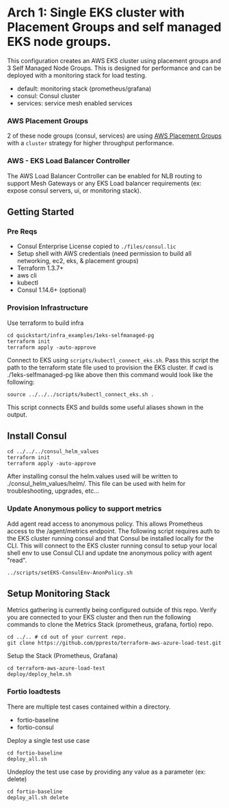 # Arch 1: Single EKS cluster with Placement Groups and self managed EKS node groups.
This configuration creates an AWS EKS cluster using placement groups and 3 Self Managed Node Groups. This is designed for performance and can be deployed with a monitoring stack for load testing.
- default:  monitoring stack (prometheus/grafana)
- consul:   Consul cluster
- services: service mesh enabled services

### AWS Placement Groups
2 of these node groups (consul, services) are using [AWS Placement Groups](https://docs.aws.amazon.com/AWSEC2/latest/UserGuide/placement-groups.html) with a `cluster` strategy for higher throughput performance.

### AWS - EKS Load Balancer Controller
The AWS Load Balancer Controller can be enabled for NLB routing to support Mesh Gateways or any EKS Load balancer requirements (ex: expose consul servers, ui, or monitoring stack).

## Getting Started

### Pre Reqs
- Consul Enterprise License copied to `./files/consul.lic`
- Setup shell with AWS credentials (need permission to build all networking, ec2, eks, & placement groups)
- Terraform 1.3.7+
- aws cli
- kubectl
- Consul 1.14.6+  (optional)

### Provision Infrastructure
Use terraform to build infra
```
cd quickstart/infra_examples/1eks-selfmanaged-pg
terraform init
terraform apply -auto-approve
```

Connect to EKS using `scripts/kubectl_connect_eks.sh`.  Pass this script the path to the terraform state file used to provision the EKS cluster.  If cwd is ./1eks-selfmanaged-pg like above then this command would look like the following:
```
source ../../../scripts/kubectl_connect_eks.sh .
```
This script connects EKS and builds some useful aliases shown in the output.

## Install Consul
```
cd ../../../consul_helm_values
terraform init
terraform apply -auto-approve
```
After installing consul the helm.values used will be written to ./consul_helm_values/helm/.  This file can be used with helm for troubleshooting, upgrades, etc...

### Update Anonymous policy to support metrics
Add agent read access to anonymous policy.  This allows Prometheus access to the /agent/metrics endpoint.  The following script requires auth to the EKS cluster running consul and that Consul be installed locally for the CLI.  This will connect to the EKS cluster running consul to setup your local shell env to use Consul CLI and update tne anonymous policy with agent "read".
```
../scripts/setEKS-ConsulEnv-AnonPolicy.sh
```

## Setup Monitoring Stack
Metrics gathering is currently being configured outside of this repo. Verify you are connected to your EKS cluster and then run the following commands to clone the Metrics Stack (prometheus, grafana, fortio) repo.
```
cd ../.. # cd out of your current repo.
git clone https://github.com/ppresto/terraform-aws-azure-load-test.git
```

Setup the Stack (Prometheus, Grafana)
```
cd terraform-aws-azure-load-test
deploy/deploy_helm.sh
```
### Fortio loadtests
There are multiple test cases contained within a directory.
* fortio-baseline
* fortio-consul

Deploy a single test use case
```
cd fortio-baseline
deploy_all.sh
```

Undeploy the test use case by providing any value as a parameter (ex: delete)
```
cd fortio-baseline
deploy_all.sh delete
```



